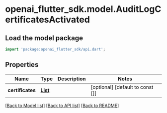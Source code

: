 # openai_flutter_sdk.model.AuditLogCertificatesActivated

## Load the model package
```dart
import 'package:openai_flutter_sdk/api.dart';
```

## Properties
Name | Type | Description | Notes
------------ | ------------- | ------------- | -------------
**certificates** | [**List<AuditLogCertificatesActivatedCertificatesInner>**](AuditLogCertificatesActivatedCertificatesInner.md) |  | [optional] [default to const []]

[[Back to Model list]](../README.md#documentation-for-models) [[Back to API list]](../README.md#documentation-for-api-endpoints) [[Back to README]](../README.md)


